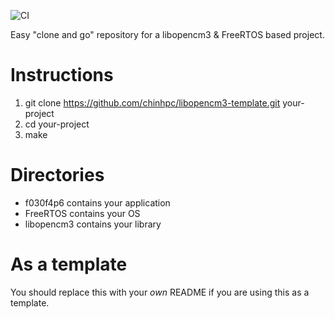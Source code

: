 ![CI](https://github.com/chinhpc/libopencm3-template/workflows/CI/badge.svg)

Easy "clone and go" repository for a libopencm3 & FreeRTOS based project.

# Instructions
 1. git clone https://github.com/chinhpc/libopencm3-template.git your-project
 2. cd your-project
 3. make

# Directories
* f030f4p6 contains your application
* FreeRTOS contains your OS
* libopencm3 contains your library

# As a template
You should replace this with your _own_ README if you are using this
as a template.
